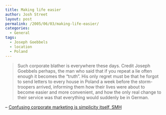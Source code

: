 ```yaml
---
title: Making life easier
author: Josh Street
layout: post
permalink: /2005/06/03/making-life-easier/
categories:
  - General
tags:
  - Joseph Goebbels
  - location
  - Poland
---
```

> Such corporate blather is everywhere these days. Credit Joseph Goebbels perhaps, the man who said that if you repeat a lie often enough it becomes the &#8220;truth&#8221;. His only regret must be that he forgot to send letters to every house in Poland a week before the storm-troopers arrived, informing them how their lives were about to become easier and more convenient, and how the only real change to their service was that everything would suddenly be in German.

&#8211; [Confusing corporate marketing is simplicity itself, SMH][1]

 [1]: http://www.smh.com.au/news/Heckler/Confusing-corporate-marketing-is-simplicity-itself/2005/06/02/1117568313047.html